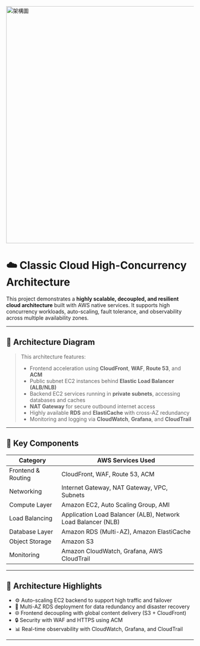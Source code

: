 

<img width="1122" height="635" alt="架構圖" src="https://github.com/user-attachments/assets/3c8b5775-c541-4958-8dfb-4bc44c2a4b2d" />


# ☁️ Classic Cloud High-Concurrency Architecture

This project demonstrates a **highly scalable, decoupled, and resilient cloud architecture** built with AWS native services. It supports high concurrency workloads, auto-scaling, fault tolerance, and observability across multiple availability zones.

---

## 📌 Architecture Diagram

> This architecture features:
> - Frontend acceleration using **CloudFront**, **WAF**, **Route 53**, and **ACM**
> - Public subnet EC2 instances behind **Elastic Load Balancer (ALB/NLB)**
> - Backend EC2 services running in **private subnets**, accessing databases and caches
> - **NAT Gateway** for secure outbound internet access
> - Highly available **RDS** and **ElastiCache** with cross-AZ redundancy
> - Monitoring and logging via **CloudWatch**, **Grafana**, and **CloudTrail**


---

## 🔧 Key Components

| Category           | AWS Services Used                                                               |
|--------------------|----------------------------------------------------------------------------------|
| Frontend & Routing | CloudFront, WAF, Route 53, ACM                                                  |
| Networking         | Internet Gateway, NAT Gateway, VPC, Subnets                                     |
| Compute Layer      | Amazon EC2, Auto Scaling Group, AMI                                             |
| Load Balancing     | Application Load Balancer (ALB), Network Load Balancer (NLB)                    |
| Database Layer     | Amazon RDS (Multi-AZ), Amazon ElastiCache                                       |
| Object Storage     | Amazon S3                                                                        |
| Monitoring         | Amazon CloudWatch, Grafana, AWS CloudTrail                                      |

---

## 🌟 Architecture Highlights

- ⚙️ Auto-scaling EC2 backend to support high traffic and failover  
- 🔄 Multi-AZ RDS deployment for data redundancy and disaster recovery  
- 🌐 Frontend decoupling with global content delivery (S3 + CloudFront)  
- 🔒 Security with WAF and HTTPS using ACM  
- 📊 Real-time observability with CloudWatch, Grafana, and CloudTrail

---

